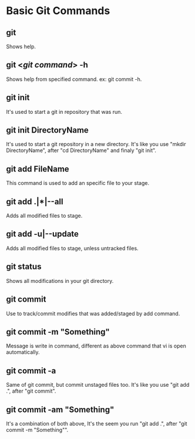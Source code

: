 # Basic Git Commands

## git
Shows help.

## git <_git command_> -h
Shows help from specified command. ex: git commit -h.

## git init
It's used to start a git in repository that was run.

## git init DirectoryName
It's used to start a git repository in a new directory. It's like you use "mkdir DirectoryName", after "cd DirectoryName" and finaly "git init".

## git add FileName
This command is used to add an specific file to your stage.

## git add .|*|--all
Adds all modified files to stage.

## git add -u|--update
Adds all modified files to stage, unless untracked files.

## git status
Shows all modifications in your git directory.

## git commit
Use to track/commit modifies that was added/staged by add command.

## git commit -m "Something"
Message is write in command, different as above command that vi is open automatically.

## git commit -a
Same of git commit, but commit unstaged files too. It's like you use "git add .", after "git commit".

## git commit -am "Something"
It's a combination of both above, It's the seem you run "git add .", after "git commit -m "Something"".